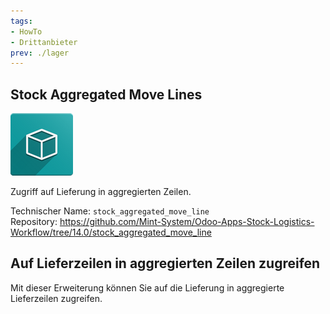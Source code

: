 ```yaml
---
tags:
- HowTo
- Drittanbieter
prev: ./lager
---
```

## Stock Aggregated Move Lines
![icon_oms_box](assets/icon_oms_box.png)

Zugriff auf Lieferung in aggregierten Zeilen.

Technischer Name: `stock_aggregated_move_line`\
Repository: <https://github.com/Mint-System/Odoo-Apps-Stock-Logistics-Workflow/tree/14.0/stock_aggregated_move_line>

## Auf Lieferzeilen in aggregierten Zeilen zugreifen

Mit dieser Erweiterung können Sie auf die Lieferung in aggregierte Lieferzeilen zugreifen.
